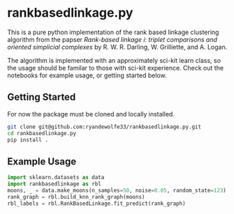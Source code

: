 # rankbasedlinkage.py

This is a pure python implementation of the rank based linkage clustering algorithm from the papser *Rank-based linkage i: triplet comparisons and oriented simplicial complexes* by R. W. R. Darling, W. Grilliette, and A. Logan.

The algorithm is implemented with an approximately sci-kit learn class, so the usage should be familar to those with sci-kit experience.
Check out the notebooks for example usage, or getting started below.

## Getting Started
For now the package must be cloned and locally installed.
```bash
git clone git@github.com:ryandewolfe33/rankbasedlinkage.py.git
cd rankbasedlinkage.py
pip install .
```

## Example Usage
```python
import sklearn.datasets as data
import rankbasedlinkage as rbl
moons, _ = data.make_moons(n_samples=50, noise=0.05, random_state=123)
rank_graph = rbl.build_knn_rank_graph(moons)
rbl_labels = rbl.RankBasedLinkage.fit_predict(rank_graph)
```